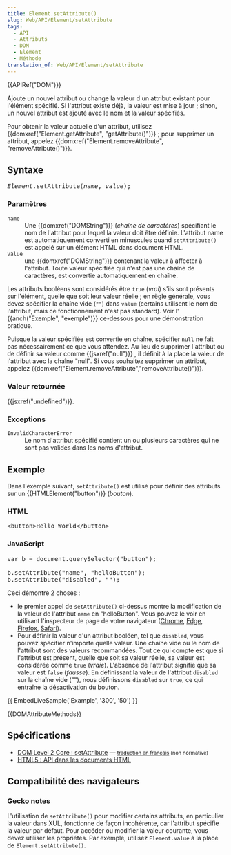 ```yaml
---
title: Element.setAttribute()
slug: Web/API/Element/setAttribute
tags:
  - API
  - Attributs
  - DOM
  - Element
  - Méthode
translation_of: Web/API/Element/setAttribute
---
```

<p>{{APIRef("DOM")}}</p>

<p>Ajoute un nouvel attribut ou change la valeur d'un attribut existant pour l'élément spécifié. Si l'attribut existe déjà, la valeur est mise à jour ; sinon, un nouvel attribut est ajouté avec le nom et la valeur spécifiés.</p>

<p>Pour obtenir la valeur actuelle d'un attribut, utilisez {{domxref("Element.getAttribute", "getAttribute()")}} ; pour supprimer un attribut, appelez {{domxref("Element.removeAttribute", "removeAttribute()")}}.</p>

<h2 id="Syntaxe">Syntaxe</h2>

<pre class="syntaxbox"><em>Element</em>.setAttribute(<em>name</em>, <em>value</em>);
</pre>

<h3 id="Paramètres">Paramètres</h3>

<dl>
 <dt><code>name</code></dt>
 <dd>Une {{domxref("DOMString")}} (<em>chaîne de caractères</em>) spécifiant le nom de l'attribut pour lequel la valeur doit être définie. L'attribut name est automatiquement converti en minuscules quand <code>setAttribute()</code> est appelé sur un élément HTML dans document HTML.</dd>
 <dt><code>value</code></dt>
 <dd>une {{domxref("DOMString")}} contenant la valeur à affecter à l'attribut. Toute valeur spécifiée qui n'est pas une chaîne de caractères, est convertie automatiquement en chaîne.</dd>
</dl>

<p>Les attributs booléens sont considérés être <code>true</code> (<em>vrai</em>) s'ils sont présents sur l'élément, quelle que soit leur valeur réelle ; en règle générale, vous devez spécifier la chaîne vide (<code>""</code>) dans <code>value</code> (certains utilisent le nom de l'attribut, mais ce fonctionnement n'est pas standard). Voir l' {{anch("Exemple", "exemple")}} ce-dessous pour une démonstration pratique.</p>

<p>Puisque la valeur spécifiée est convertie en chaîne, spécifier <code>null</code> ne fait pas nécessairement ce que vous attendez. Au lieu de supprimer l'attribut ou de définir sa valeur comme {{jsxref("null")}} , il définit à la place la valeur de l'attribut avec la chaîne "null". Si vous souhaitez supprimer un attribut, appelez {{domxref("Element.removeAttribute","removeAttribute()")}}.</p>

<h3 id="Valeur_retournée">Valeur retournée</h3>

<p>{{jsxref("undefined")}}.</p>

<h3 id="Exceptions">Exceptions</h3>

<dl>
 <dt><code>InvalidCharacterError</code></dt>
 <dd>Le nom d'attribut spécifié contient un ou plusieurs caractères qui ne sont pas valides dans les noms d'attribut.</dd>
</dl>

<h2 id="Exemple">Exemple</h2>

<p>Dans l'exemple suivant, <code>setAttribute()</code> est utilisé pour définir des attributs sur un {{HTMLElement("button")}} (<em>bouton</em>).</p>

<h3 id="HTML">HTML</h3>

<pre class="brush: html">&lt;button&gt;Hello World&lt;/button&gt;</pre>

<h3 id="JavaScript">JavaScript</h3>

<pre class="brush:js">var b = document.querySelector("button");

b.setAttribute("name", "helloButton");
b.setAttribute("disabled", "");</pre>

<p>Ceci démontre 2 choses :</p>

<ul>
 <li>le premier appel de <code>setAttribute()</code> ci-dessus montre la modification de la valeur de l'attribut <code>name</code> en "helloButton". Vous pouvez le voir en utilisant l'inspecteur de page de votre navigateur (<a href="https://developers.google.com/web/tools/chrome-devtools/inspect-styles">Chrome</a>, <a href="https://docs.microsoft.com/en-us/microsoft-edge/f12-devtools-guide/dom-explorer">Edge</a>, <a href="/en-US/docs/Tools/Page_Inspector">Firefox</a>, <a href="https://developer.apple.com/library/content/documentation/AppleApplications/Conceptual/Safari_Developer_Guide/Introduction/Introduction.html">Safari</a>).</li>
 <li>Pour définir la valeur d'un attribut booléen, tel que <code>disabled</code>, vous pouvez spécifier n'importe quelle valeur. Une chaîne vide ou le nom de l'attribut sont des valeurs recommandées. Tout ce qui compte est que si l'attribut est présent, quelle que soit sa valeur réelle, sa valeur est considérée comme <code>true</code> (<em>vraie</em>). L'absence de l'attribut signifie que sa valeur est <code>false</code> (<em>fausse</em>). En définissant la valeur de l'attribut <code>disabled</code> sur la chaîne vide (""), nous définissons <code>disabled</code> sur <code>true</code>, ce qui entraîne la désactivation du bouton.</li>
</ul>

<p>{{ EmbedLiveSample('Example', '300', '50') }}</p>

<p>{{DOMAttributeMethods}}</p>

<h2 id="Spécifications">Spécifications</h2>

<ul>
 <li><a href="http://www.w3.org/TR/DOM-Level-2-Core/core.html#ID-F68F082">DOM Level 2 Core : setAttribute</a> — <small><a href="http://www.yoyodesign.org/doc/w3c/dom2/core/core.html#ID-F68F082">traduction en français</a> (non normative)</small></li>
 <li><a href="http://www.whatwg.org/specs/web-apps/current-work/#apis-in-html-documents">HTML5 : API dans les documents HTML</a></li>
</ul>

<h2 id="Compatibilité_des_navigateurs">Compatibilité des navigateurs</h2>

<h3 id="Gecko_notes">Gecko notes</h3>

<p>L'utilisation de <code>setAttribute()</code> pour modifier certains attributs, en particulier la valeur dans XUL, fonctionne de façon incohérente, car l'attribut spécifie la valeur par défaut. Pour accéder ou modifier la valeur courante, vous devez utiliser les propriétés. Par exemple, utilisez <code>Element.value</code> à la place de <code>Element.setAttribute()</code>.</p>

